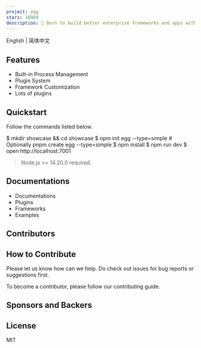 ```yaml
---
project: egg
stars: 18909
description: 🥚 Born to build better enterprise frameworks and apps with Node.js & Koa
---
```


English | 简体中文

Features
--------

-   Built-in Process Management
-   Plugin System
-   Framework Customization
-   Lots of plugins

Quickstart
----------

Follow the commands listed below.

$ mkdir showcase && cd showcase
$ npm init egg --type=simple # Optionally pnpm create egg --type=simple
$ npm install
$ npm run dev
$ open http://localhost:7001

> Node.js >= 14.20.0 required.

Documentations
--------------

-   Documentations
-   Plugins
-   Frameworks
-   Examples

Contributors
------------

How to Contribute
-----------------

Please let us know how can we help. Do check out issues for bug reports or suggestions first.

To become a contributor, please follow our contributing guide.

Sponsors and Backers
--------------------

License
-------

MIT
